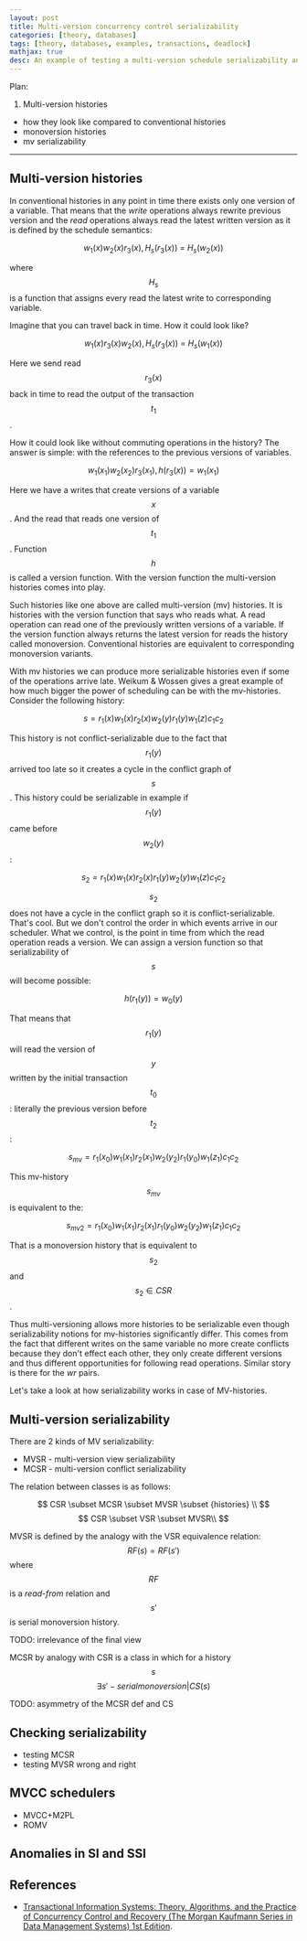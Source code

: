 ```yaml
---
layout: post
title: Multi-version concurrency control serializability
categories: [theory, databases]
tags: [theory, databases, examples, transactions, deadlock]
mathjax: true
desc: An example of testing a multi-version schedule serializability and an application of MVCC schedulers
---
```


Plan:

1. Multi-version histories

- how they look like compared to conventional histories
- monoversion histories
- mv serializability



---

Multi-version histories
---

In conventional histories in any point in time there exists only one version of a variable.
That means that the _write_ operations always rewrite previous version and the _read_ operations
always read the latest written version as it is defined by the schedule semantics:

$$ w_1(x) w_2(x) r_3(x), H_s(r_3(x))\ =\ H_s(w_2(x)) $$

where $$ H_s $$ is a function that assigns every read the latest write to corresponding variable.

Imagine that you can travel back in time. How it could look like?

$$ w_1(x) r_3(x) w_2(x), H_s(r_3(x))\ =\ H_s(w_1(x)) $$

Here we send read $$ r_3(x) $$ back in time to read the output of the transaction $$ t_1 $$.

How it could look like without commuting operations in the history? The answer is simple:
with the references to the previous versions of variables.

$$ w_1(x_1) w_2(x_2) r_3(x_1), h(r_3(x)) = w_1(x_1) $$

Here we have a writes that create versions of a variable $$ x $$. And the read that
reads one version of $$ t_1 $$. Function $$ h $$ is called a version function. With
the version function the multi-version histories comes into play.

Such histories like one above are called multi-version (mv) histories. It is histories
with the version function that says who reads what. A read operation can read one of
the previously written versions of a variable. If the version function always returns
the latest version for reads the history called monoversion. Conventional histories
are equivalent to corresponding monoversion variants.

With mv histories we can produce more serializable histories even if some of the operations
arrive late. Weikum & Wossen gives a great example of how much bigger the power of
scheduling can be with the mv-histories. Consider the following history:

$$ s = r_1(x) w_1(x) r_2(x) w_2(y) r_1(y) w_1(z) c_1 c_2 $$

This history is not conflict-serializable due to the fact that $$ r_1(y) $$ arrived
too late so it creates a cycle in the conflict graph of $$ s $$. This history could
be serializable in example if $$ r_1(y) $$ came before $$ w_2(y) $$:

$$ s_2 = r_1(x) w_1(x) r_2(x) r_1(y) w_2(y) w_1(z) c_1 c_2 $$

$$ s_2 $$ does not have a cycle in the conflict graph so it is conflict-serializable.
That's cool. But we don't control the order in which events arrive in our scheduler.
What we control, is the point in time from which the read operation reads a version.
We can assign a version function so that serializability of $$ s $$ will become
possible:

$$ h(r_1(y)) = w_0(y) $$

That means that $$ r_1(y) $$ will read the version of $$ y $$ written by the initial
transaction $$ t_0 $$: literally the previous version before $$ t_2 $$:

$$ s_{mv} = r_1(x_0) w_1(x_1) r_2(x_1) w_2(y_2) r_1(y_0) w_1(z_1) c_1 c_2 $$

This mv-history $$ s_{mv} $$ is equivalent to the:  

$$ s_{mv2} = r_1(x_0) w_1(x_1) r_2(x_1) r_1(y_0) w_2(y_2) w_1(z_1) c_1 c_2 $$

That is a monoversion history that is equivalent to $$ s_2 $$ and $$ s_2 \in CSR $$.

Thus multi-versioning allows more histories to be serializable even though
serializability notions for mv-histories significantly differ. This comes from
the fact that different writes on the same variable no more create conflicts
because they don't effect each other, they only create different versions and
thus different opportunities for following read operations. Similar story
is there for the _wr_ pairs.

Let's take a look at how serializability works in case of MV-histories.

Multi-version serializability
---

There are 2 kinds of MV serializability:

- MVSR - multi-version view serializability
- MCSR - multi-version conflict serializability

The relation between classes is as follows:

$$ CSR \subset MCSR \subset MVSR \subset {histories} \\ $$
$$ CSR \subset VSR \subset MVSR\\ $$

MVSR is defined by the analogy with the VSR equivalence relation:
$$ RF(s) = RF(s') $$ where $$ RF $$ is a _read-from_ relation and
$$ s' $$ is serial monoversion history.

TODO: irrelevance of the final view

MCSR by analogy with CSR is a class in which for a history $$ s $$
$$ \exists s' - {serial monoversion} | CS(s) $$

TODO: asymmetry of the MCSR def and CS

Checking serializability
---

- testing MCSR
- testing MVSR wrong and right

MVCC schedulers
---

- MVCC+M2PL
- ROMV

Anomalies in SI and SSI
---

## References

- [Transactional Information Systems: Theory, Algorithms, and the Practice of Concurrency Control and Recovery (The Morgan Kaufmann Series in Data Management Systems) 1st Edition][1].

[1]: https://www.amazon.com/Transactional-Information-Systems-Algorithms-Concurrency/dp/1558605088 "Transactional Information Systems: Theory, Algorithms, and the Practice of Concurrency Control and Recovery (The Morgan Kaufmann Series in Data Management Systems) 1st Edition by Gerhard Weikum, Gottfried Vossen, Morgan Kaufmann; 1 edition (June 4, 2001)"
[2]: https://en.wikipedia.org/wiki/Concurrency_control
